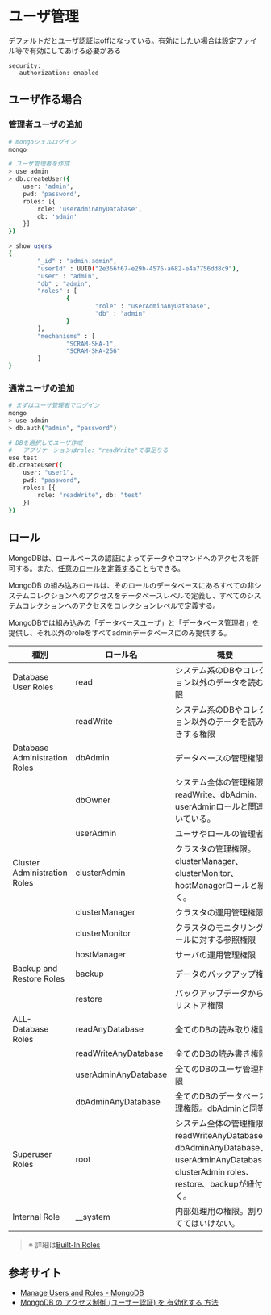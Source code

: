 ユーザ管理
===

デフォルトだとユーザ認証はoffになっている。有効にしたい場合は設定ファイル等で有効にしてあげる必要がある

```
security:
   authorization: enabled
```

## ユーザ作る場合

### 管理者ユーザの追加
```sh
# mongoシェルログイン
mongo

# ユーザ管理者を作成
> use admin
> db.createUser({
    user: 'admin',
    pwd: 'password',
    roles: [{
        role: 'userAdminAnyDatabase',
        db: 'admin'
    }]
})

> show users
{
        "_id" : "admin.admin",
        "userId" : UUID("2e366f67-e29b-4576-a682-e4a7756dd8c9"),
        "user" : "admin",
        "db" : "admin",
        "roles" : [
                {
                        "role" : "userAdminAnyDatabase",
                        "db" : "admin"
                }
        ],
        "mechanisms" : [
                "SCRAM-SHA-1",
                "SCRAM-SHA-256"
        ]
}

```

### 通常ユーザの追加

```sh
# まずはユーザ管理者でログイン
mongo
> use admin
> db.auth("admin", "password")

# DBを選択してユーザ作成
#   アプリケーションはrole: "readWrite"で事足りる
use test
db.createUser({
    user: "user1",
    pwd: "password",
    roles: [{
        role: "readWrite", db: "test"
    }]
})
```

## ロール

MongoDBは、ロールベースの認証によってデータやコマンドへのアクセスを許可する。また、[任意のロールを定義する](https://www.mongodb.com/docs/manual/core/security-user-defined-roles/#std-label-user-defined-roles)こともできる。

MongoDB の組み込みロールは、そのロールのデータベースにあるすべての非システムコレクションへのアクセスをデータベースレベルで定義し、すべてのシステムコレクションへのアクセスをコレクションレベルで定義する。

MongoDBでは組み込みの「データベースユーザ」と「データベース管理者」を提供し、それ以外のroleをすべてadminデータベースにのみ提供する。


| 種別                          | ロール名             | 概要                                                                                                                                  |
| ----------------------------- | -------------------- | ------------------------------------------------------------------------------------------------------------------------------------- |
| Database User Roles           | read                 | システム系のDBやコレクション以外のデータを読む権限                                                                                    |
|                               | readWrite            | システム系のDBやコレクション以外のデータを読み書きする権限                                                                            |
| Database Administration Roles | dbAdmin              | データベースの管理権限                                                                                                                |
|                               | dbOwner              | システム全体の管理権限。readWrite、dbAdmin、userAdminロールと関連付いている。                                                         |
|                               | userAdmin            | ユーザやロールの管理者                                                                                                                |
| Cluster Administration Roles  | clusterAdmin         | クラスタの管理権限。clusterManager、clusterMonitor、hostManagerロールと紐付く。                                                       |
|                               | clusterManager       | クラスタの運用管理権限                                                                                                                |
|                               | clusterMonitor       | クラスタのモニタリングツールに対する参照権限                                                                                          |
|                               | hostManager          | サーバの運用管理権限                                                                                                                  |
| Backup and Restore Roles      | backup               | データのバックアップ権限                                                                                                              |
|                               | restore              | バックアップデータからのリストア権限                                                                                                  |
| ALL-Database Roles            | readAnyDatabase      | 全てのDBの読み取り権限                                                                                                                |
|                               | readWriteAnyDatabase | 全てのDBの読み書き権限                                                                                                                |
|                               | userAdminAnyDatabase | 全てのDBのユーザ管理権限                                                                                                              |
|                               | dbAdminAnyDatabase   | 全てのDBのデータベース管理権限。dbAdminと同等。                                                                                       |
| Superuser Roles               | root                 | システム全体の管理権限。readWriteAnyDatabase、dbAdminAnyDatabase、userAdminAnyDatabase、clusterAdmin roles、restore、backupが紐付く。 |
| Internal Role                 | \_\_system           | 内部処理用の権限。割り当ててはいけない。                                                                                              |

> ※ 詳細は[Built-In Roles](https://www.mongodb.com/docs/manual/reference/built-in-roles/#database-user-roles)

## 参考サイト

- [Manage Users and Roles - MongoDB](https://www.mongodb.com/docs/manual/tutorial/manage-users-and-roles/)
- [MongoDB の アクセス制御 (ユーザー認証) を 有効化する 方法](https://garafu.blogspot.com/2017/01/enable-mongodb-auth-control.html#mongodbconfig)
